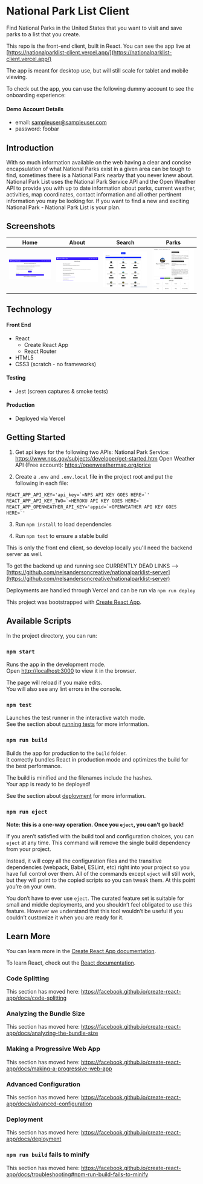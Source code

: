 # National Park List Client
Find National Parks in the United States that you want to visit and save parks to a list that you create.

This repo is the front-end client, built in React.  You can see the app live at [https://nationalparklist-client.vercel.app/](https://nationalparklist-client.vercel.app/)

The app is meant for desktop use, but will still scale for tablet and mobile viewing.

To check out the app, you can use the following dummy account to see the onboarding experience:

#### Demo Account Details

* email: sampleuser@sampleuser.com
* password: foobar

## Introduction

With so much information available on the web having a clear and concise encapsulation of what National Parks exist in a given area can be tough to find, sometimes there is a National Park nearby that you never knew about. National Park List uses the National Park Service API and the Open Weather API to provide you with up to date information about parks, current weather, activities, map coordinates, contact information and all other pertinent information you may be looking for. If you want to find a new and exciting National Park - National Park List is your plan.

## Screenshots

| Home       | About       | Search     | Parks       |
|------------|-------------|------------|-------------|
| <img src="/public/home.png" width="250"> | <img src="/public/about.png" width="250"> | <img src="/public/search.png" width="250"> | <img src="/public/parks.png" width="250"> |

## Technology

#### Front End

* React
  * Create React App
  * React Router
* HTML5
* CSS3 (scratch - no frameworks)

#### Testing

* Jest (screen captures & smoke tests)

#### Production

* Deployed via Vercel

## Getting Started

1. Get api keys for the following two APIs:
National Park Service: https://www.nps.gov/subjects/developer/get-started.htm
Open Weather API (Free account): https://openweathermap.org/price

2. Create a `.env` and `.env.local` file in the project root and put the following in each file:

````
REACT_APP_API_KEY='api_key=`<NPS API KEY GOES HERE>`'
REACT_APP_API_KEY_TWO=`<HEROKU API KEY GOES HERE>`
REACT_APP_OPENWEATHER_API_KEY='appid=`<OPENWEATHER API KEY GOES HERE>`'

````

3. Run `npm install` to load dependencies

4. Run `npm test` to ensure a stable build

This is only the front end client, so develop locally you'll need the backend server as well.

To get the backend up and running see CURRENTLY DEAD LINKS --> [https://github.com/nelsandersoncreative/nationalparklist-server](https://github.com/nelsandersoncreative/nationalparklist-server)

Deployments are handled through Vercel and can be run via `npm run deploy`








This project was bootstrapped with [Create React App](https://github.com/facebook/create-react-app).

## Available Scripts

In the project directory, you can run:

### `npm start`

Runs the app in the development mode.<br />
Open [http://localhost:3000](http://localhost:3000) to view it in the browser.

The page will reload if you make edits.<br />
You will also see any lint errors in the console.

### `npm test`

Launches the test runner in the interactive watch mode.<br />
See the section about [running tests](https://facebook.github.io/create-react-app/docs/running-tests) for more information.

### `npm run build`

Builds the app for production to the `build` folder.<br />
It correctly bundles React in production mode and optimizes the build for the best performance.

The build is minified and the filenames include the hashes.<br />
Your app is ready to be deployed!

See the section about [deployment](https://facebook.github.io/create-react-app/docs/deployment) for more information.

### `npm run eject`

**Note: this is a one-way operation. Once you `eject`, you can’t go back!**

If you aren’t satisfied with the build tool and configuration choices, you can `eject` at any time. This command will remove the single build dependency from your project.

Instead, it will copy all the configuration files and the transitive dependencies (webpack, Babel, ESLint, etc) right into your project so you have full control over them. All of the commands except `eject` will still work, but they will point to the copied scripts so you can tweak them. At this point you’re on your own.

You don’t have to ever use `eject`. The curated feature set is suitable for small and middle deployments, and you shouldn’t feel obligated to use this feature. However we understand that this tool wouldn’t be useful if you couldn’t customize it when you are ready for it.

## Learn More

You can learn more in the [Create React App documentation](https://facebook.github.io/create-react-app/docs/getting-started).

To learn React, check out the [React documentation](https://reactjs.org/).

### Code Splitting

This section has moved here: https://facebook.github.io/create-react-app/docs/code-splitting

### Analyzing the Bundle Size

This section has moved here: https://facebook.github.io/create-react-app/docs/analyzing-the-bundle-size

### Making a Progressive Web App

This section has moved here: https://facebook.github.io/create-react-app/docs/making-a-progressive-web-app

### Advanced Configuration

This section has moved here: https://facebook.github.io/create-react-app/docs/advanced-configuration

### Deployment

This section has moved here: https://facebook.github.io/create-react-app/docs/deployment

### `npm run build` fails to minify

This section has moved here: https://facebook.github.io/create-react-app/docs/troubleshooting#npm-run-build-fails-to-minify

